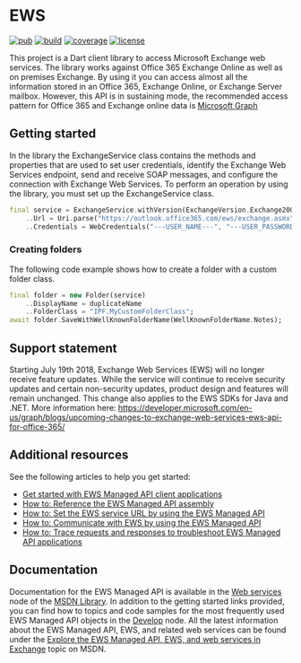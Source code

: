 # EWS

[![pub](https://img.shields.io/pub/v/ews)](https://pub.dartlang.org/packages/ews)
[![build](https://travis-ci.org/dmytro-glynskyi/ews.svg?branch=master)](https://travis-ci.org/dmytro-glynskyi/ews)
[![coverage](https://coveralls.io/repos/github/dmytro-glynskyi/ews/badge.svg?branch=master)](https://coveralls.io/github/dmytro-glynskyi/ews?branch=master)
[![license](https://img.shields.io/badge/license-MIT-blue.svg)](https://raw.githubusercontent.com/renggli/dart-xml/master/LICENSE)

This project is a Dart client library to access Microsoft Exchange web services. The library works against Office 365 Exchange Online as well as on premises Exchange.
By using it you can access almost all the information stored in an Office 365, Exchange Online, or Exchange Server mailbox.
However, this API is in sustaining mode, the recommended access pattern for Office 365 and Exchange online data is [Microsoft Graph](https://graph.microsoft.com)

## Getting started

In the library the ExchangeService class contains the methods and properties that are used to set user credentials, identify the Exchange Web Services endpoint, send and receive SOAP messages, and configure the connection with Exchange Web Services.
To perform an operation by using the library, you must set up the ExchangeService class.

```Dart
final service = ExchangeService.withVersion(ExchangeVersion.Exchange2007_SP1)
    ..Url = Uri.parse("https://outlook.office365.com/ews/exchange.asmx")
    ..Credentials = WebCredentials("---USER_NAME---", "---USER_PASSWORD---", "---USER_DOMAIN---");
```

### Creating folders

The following code example shows how to create a folder with a custom folder class.

```Dart
final folder = new Folder(service)
    ..DisplayName = duplicateName
    ..FolderClass = "IPF.MyCustomFolderClass";
await folder.SaveWithWellKnownFolderName(WellKnownFolderName.Notes);
```

## Support statement

Starting July 19th 2018, Exchange Web Services (EWS) will no longer receive feature updates. While the service will continue to receive security updates and certain non-security updates, product design and features will remain unchanged. This change also applies to the EWS SDKs for Java and .NET. More information here: https://developer.microsoft.com/en-us/graph/blogs/upcoming-changes-to-exchange-web-services-ews-api-for-office-365/

## Additional resources

See the following articles to help you get started:
- [Get started with EWS Managed API client applications](http://msdn.microsoft.com/en-us/library/office/dn567668(v=exchg.150).aspx)
- [How to: Reference the EWS Managed API assembly](http://msdn.microsoft.com/en-us/library/office/dn528373(v=exchg.150).aspx)
- [How to: Set the EWS service URL by using the EWS Managed API](http://msdn.microsoft.com/en-us/library/office/dn509511(v=exchg.150).aspx)
- [How to: Communicate with EWS by using the EWS Managed API](http://msdn.microsoft.com/en-us/library/office/dn467891(v=exchg.150).aspx)
- [How to: Trace requests and responses to troubleshoot EWS Managed API applications](http://msdn.microsoft.com/en-us/library/office/dn495632(v=exchg.150).aspx)

## Documentation

Documentation for the EWS Managed API is available in the [Web services](http://msdn.microsoft.com/en-us/library/office/dd877012(v=exchg.150).aspx) node of the [MSDN Library](http://msdn.microsoft.com/en-us/library/ms123401.aspx).
In addition to the getting started links provided, you can find how to topics and code samples for the most frequently used EWS Managed API objects in the [Develop](http://msdn.microsoft.com/en-us/library/office/jj900166(v=exchg.150).aspx) node. All the latest information about the EWS Managed API, EWS, and related web services can be found under the [Explore the EWS Managed API, EWS, and web services in Exchange](http://msdn.microsoft.com/en-us/library/office/jj536567(v=exchg.150).aspx) topic on MSDN.